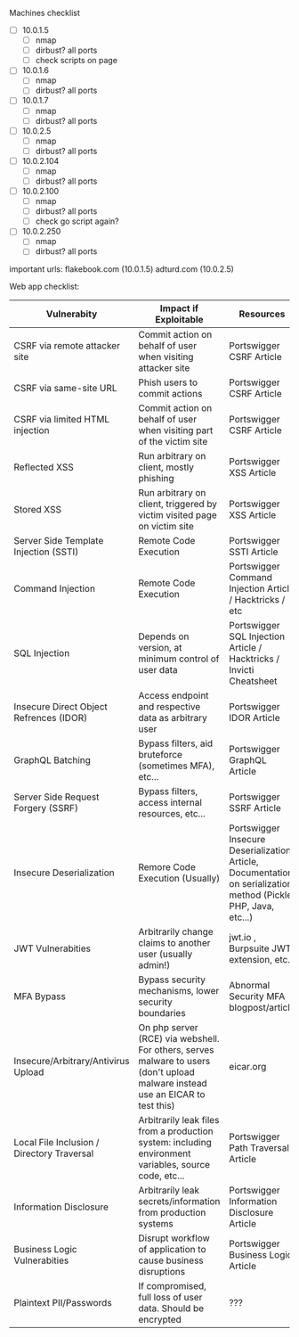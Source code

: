 Machines checklist
- [ ] 10.0.1.5
	- [ ] nmap
	- [ ] dirbust? all ports
	- [ ] check scripts on page
- [ ] 10.0.1.6
	- [ ] nmap
	- [ ] dirbust? all ports
- [ ] 10.0.1.7
	- [ ] nmap
	- [ ] dirbust? all ports
- [ ] 10.0.2.5
	- [ ] nmap
	- [ ] dirbust? all ports
- [ ] 10.0.2.104
	- [ ] nmap
	- [ ] dirbust? all ports
- [ ] 10.0.2.100
	- [ ] nmap
	- [ ] dirbust? all ports
	- [ ] check go script again?
- [ ] 10.0.2.250
	- [ ] nmap
	- [ ] dirbust? all ports

important urls:
flakebook.com (10.0.1.5)
adturd.com (10.0.2.5)

Web app checklist:

| Vulnerabity                                | Impact if Exploitable                                                                                                          | Resources                                                                                                       | Checked |
| ------------------------------------------ | ------------------------------------------------------------------------------------------------------------------------------ | --------------------------------------------------------------------------------------------------------------- | ------- |
| CSRF via remote attacker site              | Commit action on behalf of user when visiting attacker site                                                                    | Portswigger CSRF Article                                                                                        | [ ]     |
| CSRF via same-site URL                     | Phish users to commit actions                                                                                                  | Portswigger CSRF Article                                                                                        | [ ]     |
| CSRF via limited HTML injection            | Commit action on behalf of user when visiting part of the victim site                                                          | Portswigger CSRF Article                                                                                        | [ ]     |
| Reflected XSS                              | Run arbitrary on client, mostly phishing                                                                                       | Portswigger XSS Article                                                                                         | [ ]     |
| Stored XSS                                 | Run arbitrary on client, triggered by victim visited page on victim site                                                       | Portswigger XSS Article                                                                                         | [ ]     |
| Server Side Template Injection (SSTI)      | Remote Code Execution                                                                                                          | Portswigger SSTI Article                                                                                        | [ ]     |
| Command Injection                          | Remote Code Execution                                                                                                          | Portswigger Command Injection Article / Hacktricks / etc                                                        | [ ]     |
| SQL Injection                              | Depends on version, at minimum control of user data                                                                            | Portswigger SQL Injection Article / Hacktricks / Invicti Cheatsheet                                             | [ ]     |
| Insecure Direct Object Refrences (IDOR)    | Access endpoint and respective data as arbitrary user                                                                          | Portswigger IDOR Article                                                                                        | [ ]     |
| GraphQL Batching                           | Bypass filters, aid bruteforce (sometimes MFA), etc...                                                                         | Portswigger GraphQL Article                                                                                     | [ ]     |
| Server Side Request Forgery (SSRF)         | Bypass filters, access internal resources, etc...                                                                              | Portswigger SSRF Article                                                                                        | [ ]     |
| Insecure Deserialization                   | Remore Code Execution (Usually)                                                                                                | Portswigger Insecure Deserialization Article, Documentation on serialization method (Pickle, PHP, Java, etc...) | [ ]     |
| JWT Vulnerabities                          | Arbitrarily change claims to another user (usually admin!)                                                                     | jwt.io , Burpsuite JWT extension, etc...                                                                        | [ ]     |
| MFA Bypass                                 | Bypass security mechanisms, lower security boundaries                                                                          | Abnormal Security MFA blogpost/article                                                                          | [ ]     |
| Insecure/Arbitrary/Antivirus Upload        | On php server (RCE) via webshell. For others, serves malware to users (don't upload malware instead use an EICAR to test this) | eicar.org                                                                                                       | [ ]     |
| Local File Inclusion / Directory Traversal | Arbitrarily leak files from a production system: including environment variables, source code, etc...                          | Portswigger Path Traversal Article                                                                              | [ ]     |
| Information Disclosure                     | Arbitrarily leak secrets/information from production systems                                                                   | Portswigger Information Disclosure Article                                                                      | [ ]     |
| Business Logic Vulnerabities               | Disrupt workflow of application to cause business disruptions                                                                  | Portswigger Business Logic Article                                                                              | [ ]     |
| Plaintext PII/Passwords                    | If compromised, full loss of user data. Should be encrypted                                                                    | ???                                                                                                             | [ ]     |
